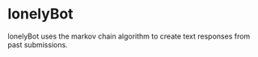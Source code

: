 # lonelyBot

lonelyBot uses the markov chain algorithm to create text responses from past submissions.
